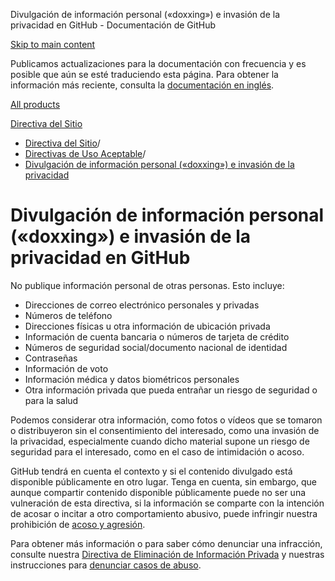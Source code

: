 Divulgación de información personal («doxxing») e invasión de la privacidad en GitHub - Documentación de GitHub

[Skip to main content](#main-content)

Publicamos actualizaciones para la documentación con frecuencia y es posible que aún se esté traduciendo esta página. Para obtener la información más reciente, consulta la [documentación en inglés](/en).

[All products](/es)

[Directiva del Sitio](/es/site-policy)

* [Directiva del Sitio](/es/site-policy)/
* [Directivas de Uso Aceptable](/es/site-policy/acceptable-use-policies)/
* [Divulgación de información personal («doxxing») e invasión de la privacidad](/es/site-policy/acceptable-use-policies/github-doxxing-and-invasion-of-privacy)

Divulgación de información personal («doxxing») e invasión de la privacidad en GitHub
==========

No publique información personal de otras personas. Esto incluye:

* Direcciones de correo electrónico personales y privadas
* Números de teléfono
* Direcciones físicas u otra información de ubicación privada
* Información de cuenta bancaria o números de tarjeta de crédito
* Números de seguridad social/documento nacional de identidad
* Contraseñas
* Información de voto
* Información médica y datos biométricos personales
* Otra información privada que pueda entrañar un riesgo de seguridad o para la salud

Podemos considerar otra información, como fotos o vídeos que se tomaron o distribuyeron sin el consentimiento del interesado, como una invasión de la privacidad, especialmente cuando dicho material supone un riesgo de seguridad para el interesado, como en el caso de intimidación o acoso.

GitHub tendrá en cuenta el contexto y si el contenido divulgado está disponible públicamente en otro lugar. Tenga en cuenta, sin embargo, que aunque compartir contenido disponible públicamente puede no ser una vulneración de esta directiva, si la información se comparte con la intención de acosar o incitar a otro comportamiento abusivo, puede infringir nuestra prohibición de [acoso y agresión](/es/site-policy/acceptable-use-policies/github-bullying-and-harassment).

Para obtener más información o para saber cómo denunciar una infracción, consulte nuestra [Directiva de Eliminación de Información Privada](/es/site-policy/content-removal-policies/github-private-information-removal-policy) y nuestras instrucciones para [denunciar casos de abuso](/es/communities/maintaining-your-safety-on-github/reporting-abuse-or-spam).
